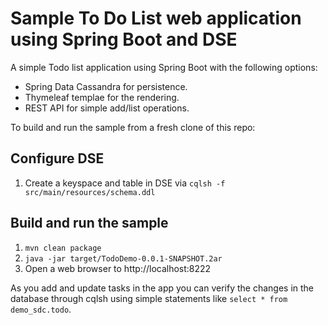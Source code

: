 # Sample To Do List web application using Spring Boot and DSE

A simple Todo list application using Spring Boot with the following options:

- Spring Data Cassandra for persistence.
- Thymeleaf templae for the rendering.
- REST API for simple add/list operations.

To build and run the sample from a fresh clone of this repo:

## Configure DSE

1. Create a keyspace and table in DSE via `cqlsh -f src/main/resources/schema.ddl`



## Build and run the sample

1. `mvn clean package`
2. `java -jar target/TodoDemo-0.0.1-SNAPSHOT.2ar`
3. Open a web browser to http://localhost:8222

As you add and update tasks in the app you can verify the changes in the database through cqlsh using simple statements like 
`select * from demo_sdc.todo`.